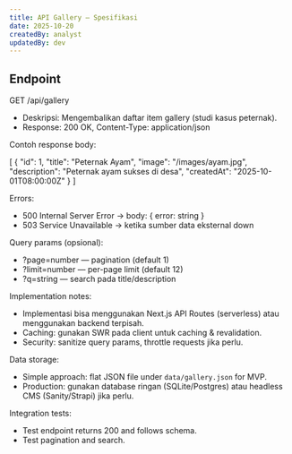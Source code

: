 ```yaml
---
title: API Gallery — Spesifikasi
date: 2025-10-20
createdBy: analyst
updatedBy: dev
---
```


## Endpoint

GET /api/gallery

- Deskripsi: Mengembalikan daftar item gallery (studi kasus peternak).
- Response: 200 OK, Content-Type: application/json

Contoh response body:

[
  {
    "id": 1,
    "title": "Peternak Ayam",
    "image": "/images/ayam.jpg",
    "description": "Peternak ayam sukses di desa",
    "createdAt": "2025-10-01T08:00:00Z"
  }
]

Errors:
- 500 Internal Server Error → body: { error: string }
- 503 Service Unavailable → ketika sumber data eksternal down

Query params (opsional):
- ?page=number — pagination (default 1)
- ?limit=number — per-page limit (default 12)
- ?q=string — search pada title/description

Implementation notes:
- Implementasi bisa menggunakan Next.js API Routes (serverless) atau menggunakan backend terpisah.
- Caching: gunakan SWR pada client untuk caching & revalidation.
- Security: sanitize query params, throttle requests jika perlu.

Data storage:
- Simple approach: flat JSON file under `data/gallery.json` for MVP.
- Production: gunakan database ringan (SQLite/Postgres) atau headless CMS (Sanity/Strapi) jika perlu.

Integration tests:
- Test endpoint returns 200 and follows schema.
- Test pagination and search.
